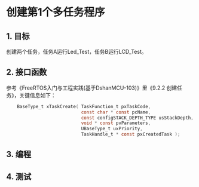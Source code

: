 # 创建第1个多任务程序

## 1. 目标

创建两个任务，任务A运行Led_Test，任务B运行LCD_Test。



## 2. 接口函数

参考《FreeRTOS入门与工程实践(基于DshanMCU-103)》里《9.2.2 创建任务》，关键信息如下：

```c
	BaseType_t xTaskCreate(	TaskFunction_t pxTaskCode,
							const char * const pcName,		
							const configSTACK_DEPTH_TYPE usStackDepth,
							void * const pvParameters,
							UBaseType_t uxPriority,
							TaskHandle_t * const pxCreatedTask );
```



## 3. 编程



## 4. 测试